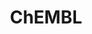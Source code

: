 ---
layout: default
bigquery: https://console.cloud.google.com/bigquery?p=patents-public-data&d=ebi_chembl&page=dataset
citation: '"The ChEMBL database in 2017." Anna Gaulton, Anne Hersey, Michał Nowotka,
  A Patrícia Bento, Jon Chambers, David Mendez, Prudence Mutowo, Francis Atkinson,
  Louisa J Bellis, Elena Cibrián-Uhalte, Mark Davies, Nathan Dedman, Anneli Karlsson,
  María Paula Magariños, John P Overington, George Papadatos, Ines Smit, Andrew R
  Leach Nucleic acids Research (2017) 45 (Database Issue), D945-D954'
contributors: European Bioinformatics Institute
cost: None
description: ChEMBL Data is a manually curated database of small molecules used in
  drug discovery, including information about existing patented drugs.
documentation: 'schema: https://www.ebi.ac.uk/chembl/db_schema


  '
last_edit: 04/08/2022, 16:37:39
location: https://console.cloud.google.com/marketplace/product/google_patents_public_datasets/chembl
maintained_by: EMBL-EBI, an outstation of European Molecular Biology Laboratory
related_publications: '

  ChEMBL: towards direct deposition of bioassay data.


  Mendez D, Gaulton A, Bento AP, Chambers J, De Veij M, Félix E, Magariños MP, Mosquera
  JF, Mutowo P, Nowotka M, Gordillo-Marañón M, Hunter F, Junco L, Mugumbate G, Rodriguez-Lopez
  M, Atkinson F, Bosc N, Radoux CJ, Segura-Cabrera A, Hersey A, Leach AR.


  — Nucleic Acids Res. 2019; 47(D1):D930-D940. doi: 10.1093/nar/gky1075

  '
schema_fields:
- sequence_md5sum
- co_stem_id
- mc_target_name
- published_units
- first_page
- indref_id
- molecular_species
- src_id
- bao_format
- start_position
- num_ro5_violations
- met_conversion
- compsyn_id
- usan_year
- predbind_id
- warnref_id
- result_flag
- description
- natural_product
- research_stem
- mechanism_comment
- level3
- parenteral
- version
- title
- sei
- mw_freebase
- hrac_code
- disease_efficacy
- who_name
- standard_text_value
- ro3_pass
- warning_id
- acd_logp
- last_page
- formulation_id
- assay_param_id
- hba
- oc_id
- dosed_ingredient
- bao_endpoint
- as_id
- standard_value
- canonical_smiles
- assay_test_type
- mc_target_type
- withdrawn_flag
- sequence
- standard_inchi
- sitecomp_id
- topical
- domain_description
- ingredient
- comments
- protein_class_desc
- domain_type
- assay_id
- targrel_id
- warning_class
- l6
- last_active
- hbd
- mutation
- dosage_form
- ref_type
- parent_molregno
- assay_organism
- units
- stem
- go_id
- inorganic_flag
- domain_id
- qudt_units
- relationship
- irac_code
- cell_ontology_id
- rgid
- heavy_atoms
- data_validity_comment
- alert_set_id
- met_id
- mc_tax_id
- set_name
- oral
- molecule_type
- hbd_lipinski
- creation_date
- alert_id
- updated_on
- source_domain_id
- chirality
- alogp
- cell_description
- src_description
- text_value
- level1
- label
- patent_use_code
- chembl_id
- db_source
- acd_most_bpka
- direct_interaction
- ref_url
- protclasssyn_id
- std_act_id
- cell_source_tissue
- submission_date
- published_value
- metref_id
- ddd_admr
- major_class
- cell_source_organism
- l2
- normal_range_max
- mol_irac_id
- stat
- withdrawn_year
- route
- site_residues
- curated_by
- num_lipinski_ro5_violations
- country
- protein_class_synonym
- target_mapping
- polymer_flag
- name
- drugind_id
- caloha_id
- level2
- who_extra
- psa
- pathway_id
- entity_id
- mol_hrac_id
- parent_type
- downgraded
- acd_most_apka
- parameter_value
- confidence
- pref_name
- alert_name
- black_box_warning
- journal
- db_version
- l1
- activity_count
- published_type
- parent_id
- innovator_company
- class_type
- status
- curation_comment
- res_stem_id
- max_phase_for_ind
- src_short_name
- warning_description
- related_tid
- domain_name
- drug_substance_flag
- mesh_heading
- potential_duplicate
- level5
- toid
- level3_description
- cell_name
- prodrug
- l5
- active_molregno
- assay_category
- frac_class_id
- full_mwt
- patent_expire_date
- standard_upper_value
- product_id
- acd_logd
- idx
- molregno
- targcomp_id
- cpd_str_alert_id
- biocomp_id
- atc_code
- homologue
- mec_id
- therapeutic_flag
- class_level
- molsyn_id
- delist_flag
- assay_subcellular_fraction
- binding_site_comment
- indication_class
- bao_id
- le
- mecref_id
- assay_type
- site_name
- isoform
- component_synonym
- pchembl_value
- qed_weighted
- efo_id
- bto_id
- lle
- src_assay_id
- cell_id
- comp_class_id
- cellosaurus_id
- target_desc
- issue
- doc_type
- actsm_id
- year
- comp_go_id
- availability_type
- cidx
- annotation
- first_approval
- end_position
- action_type
- enzyme_tid
- drug_record_id
- ref_id
- definition
- ddd_comment
- clo_id
- protein_class_id
- record_id
- max_phase
- tid
- path
- relationship_type
- site_id
- publication_number
- component_type
- authors
- bei
- substrate_record_id
- chebi_par_id
- prod_pat_id
- syn_type
- smid
- pathway_key
- usan_substem
- usan_stem_id
- level4
- accession
- cx_logp
- relationship_desc
- cell_source_tax_id
- ddd_units
- assay_source
- uberon_id
- cl_lincs_id
- efo_term
- level4_description
- subgroup
- doi
- target_type
- hba_lipinski
- helm_notation
- assay_strain
- standard_inchi_key
- standard_type
- withdrawn_country
- assay_tissue
- withdrawn_reason
- activity_comment
- nda_type
- drug_product_flag
- usan_stem_definition
- molfile
- patent_no
- aidx
- ddd_id
- aromatic_rings
- mol_atc_id
- upper_value
- strength
- level1_description
- compound_name
- l8
- tbl
- num_alerts
- molecular_mechanism
- l3
- assay_cell_type
- doc_id
- pubmed_id
- frac_code
- tid_fixed
- company
- warning_year
- patent_id
- mesh_id
- previous_company
- hrac_class_id
- ass_cls_map_id
- level2_description
- type
- warning_country
- ap_id
- job_id
- synonyms
- value
- selectivity_comment
- smarts
- trade_name
- assay_class_id
- first_in_class
- relation
- orig_description
- short_name
- src_compound_id
- cx_most_apka
- enzyme_name
- mc_organism
- aspect
- priority
- parent_go_id
- variant_id
- updated_by
- tissue_id
- standard_relation
- compound_key
- active_ingredient
- usan_stem
- mc_target_accession
- abstract
- withdrawn_class
- activity_id
- rtb
- standard_flag
- entity_type
- log_id
- cx_logd
- compd_id
- stem_class
- ridx
- met_comment
- metabolite_record_id
- structure_type
- confidence_score
- ddd_value
- l7
- cx_most_bpka
- irac_class_id
- volume
- assay_tax_id
- approval_date
- full_molformula
- applicant_full_name
- organism
- mw_monoisotopic
- ad_type
- published_relation
- tax_id
- prediction_method
- mechanism_of_action
- assay_desc
- normal_range_min
- component_id
- mol_frac_id
- source
- warning_type
- standard_units
- l4
- species_group_flag
- parameter_type
- uo_units
shortname: chembl
tags:
- biotechnology
- health
- chemical
- bioinformatics
- medical
terms_of_use: CC BY-SA 3.0
title: ChEMBL
uuid: e232a192-965c-4ec9-904c-155b6dfe56c5
---
